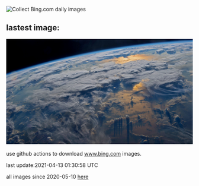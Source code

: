 ![Collect Bing.com daily images](https://github.com/counter2015/bing-daily-images/workflows/Collect%20Bing.com%20daily%20images/badge.svg)
## lastest image:
![](images/YurisNight.jpg)

use github actions to download www.bing.com images.

last update:2021-04-13 01:30:58 UTC

all images since 2020-05-10 [here](https://github.com/counter2015/bing-daily-images/tree/master/images) 
